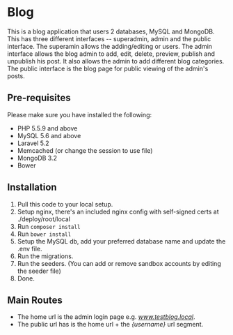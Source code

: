 # Blog

This is a blog application that users 2 databases, MySQL and MongoDB. This has three different interfaces -- superadmin, admin
and the public interface. The superamin allows the adding/editing or users. The admin interface allows the blog admin to add, edit, delete, preview, publish and unpublish his post.
It also allows the admin to add different blog categories. The public interface is the blog page for public viewing of the admin's posts.

## Pre-requisites

Please make sure you have installed the following:

- PHP 5.5.9 and above
- MySQL 5.6 and above
- Laravel 5.2
- Memcached (or change the session to use file)
- MongoDB 3.2
- Bower

## Installation

1. Pull this code to your local setup.
2. Setup nginx, there's an included nginx config with self-signed certs at ./deploy/root/local
3. Run `composer install`
4. Run `bower install`
5. Setup the MySQL db, add your preferred database name and update the .env file.
6. Run the migrations.
7. Run the seeders. (You can add or remove sandbox accounts by editing the seeder file)
8. Done.

## Main Routes

- The home url is the admin login page e.g. _www.testblog.local_.
- The public url has is the  home url + the _{username}_ url segment.


